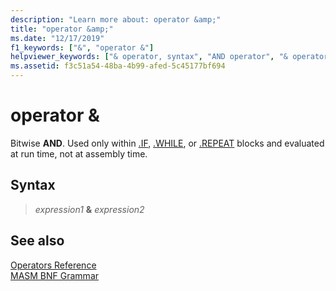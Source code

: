 ```yaml
---
description: "Learn more about: operator &amp;"
title: "operator &amp;"
ms.date: "12/17/2019"
f1_keywords: ["&", "operator &"]
helpviewer_keywords: ["& operator, syntax", "AND operator", "& operator"]
ms.assetid: f3c51a54-48ba-4b99-afed-5c45177bf694
---
```

# operator &amp;

Bitwise **AND**. Used only within [.IF](dot-if.md), [.WHILE](dot-while.md), or [.REPEAT](dot-repeat.md) blocks and evaluated at run time, not at assembly time.

## Syntax

> *expression1* **&** *expression2*

## See also

[Operators Reference](operators-reference.md)\
[MASM BNF Grammar](masm-bnf-grammar.md)
